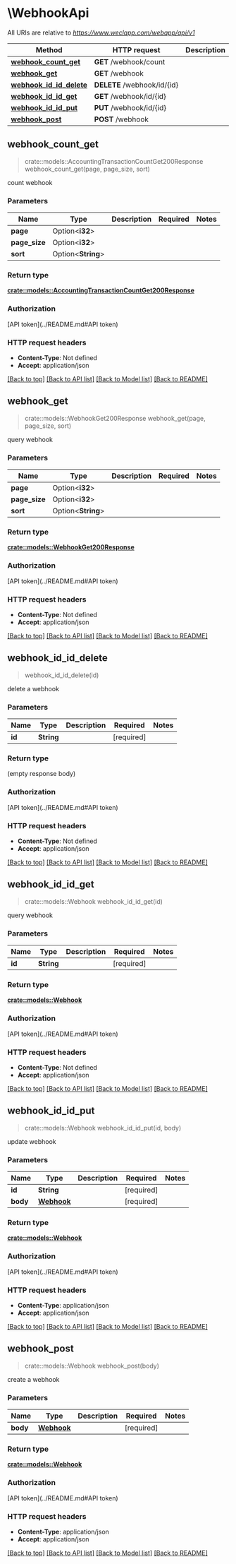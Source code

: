 # \WebhookApi

All URIs are relative to *https://www.weclapp.com/webapp/api/v1*

Method | HTTP request | Description
------------- | ------------- | -------------
[**webhook_count_get**](WebhookApi.md#webhook_count_get) | **GET** /webhook/count | 
[**webhook_get**](WebhookApi.md#webhook_get) | **GET** /webhook | 
[**webhook_id_id_delete**](WebhookApi.md#webhook_id_id_delete) | **DELETE** /webhook/id/{id} | 
[**webhook_id_id_get**](WebhookApi.md#webhook_id_id_get) | **GET** /webhook/id/{id} | 
[**webhook_id_id_put**](WebhookApi.md#webhook_id_id_put) | **PUT** /webhook/id/{id} | 
[**webhook_post**](WebhookApi.md#webhook_post) | **POST** /webhook | 



## webhook_count_get

> crate::models::AccountingTransactionCountGet200Response webhook_count_get(page, page_size, sort)


count webhook

### Parameters


Name | Type | Description  | Required | Notes
------------- | ------------- | ------------- | ------------- | -------------
**page** | Option<**i32**> |  |  |
**page_size** | Option<**i32**> |  |  |
**sort** | Option<**String**> |  |  |

### Return type

[**crate::models::AccountingTransactionCountGet200Response**](_accountingTransaction_count_get_200_response.md)

### Authorization

[API token](../README.md#API token)

### HTTP request headers

- **Content-Type**: Not defined
- **Accept**: application/json

[[Back to top]](#) [[Back to API list]](../README.md#documentation-for-api-endpoints) [[Back to Model list]](../README.md#documentation-for-models) [[Back to README]](../README.md)


## webhook_get

> crate::models::WebhookGet200Response webhook_get(page, page_size, sort)


query webhook

### Parameters


Name | Type | Description  | Required | Notes
------------- | ------------- | ------------- | ------------- | -------------
**page** | Option<**i32**> |  |  |
**page_size** | Option<**i32**> |  |  |
**sort** | Option<**String**> |  |  |

### Return type

[**crate::models::WebhookGet200Response**](_webhook_get_200_response.md)

### Authorization

[API token](../README.md#API token)

### HTTP request headers

- **Content-Type**: Not defined
- **Accept**: application/json

[[Back to top]](#) [[Back to API list]](../README.md#documentation-for-api-endpoints) [[Back to Model list]](../README.md#documentation-for-models) [[Back to README]](../README.md)


## webhook_id_id_delete

> webhook_id_id_delete(id)


delete a webhook

### Parameters


Name | Type | Description  | Required | Notes
------------- | ------------- | ------------- | ------------- | -------------
**id** | **String** |  | [required] |

### Return type

 (empty response body)

### Authorization

[API token](../README.md#API token)

### HTTP request headers

- **Content-Type**: Not defined
- **Accept**: application/json

[[Back to top]](#) [[Back to API list]](../README.md#documentation-for-api-endpoints) [[Back to Model list]](../README.md#documentation-for-models) [[Back to README]](../README.md)


## webhook_id_id_get

> crate::models::Webhook webhook_id_id_get(id)


query webhook

### Parameters


Name | Type | Description  | Required | Notes
------------- | ------------- | ------------- | ------------- | -------------
**id** | **String** |  | [required] |

### Return type

[**crate::models::Webhook**](webhook.md)

### Authorization

[API token](../README.md#API token)

### HTTP request headers

- **Content-Type**: Not defined
- **Accept**: application/json

[[Back to top]](#) [[Back to API list]](../README.md#documentation-for-api-endpoints) [[Back to Model list]](../README.md#documentation-for-models) [[Back to README]](../README.md)


## webhook_id_id_put

> crate::models::Webhook webhook_id_id_put(id, body)


update webhook

### Parameters


Name | Type | Description  | Required | Notes
------------- | ------------- | ------------- | ------------- | -------------
**id** | **String** |  | [required] |
**body** | [**Webhook**](Webhook.md) |  | [required] |

### Return type

[**crate::models::Webhook**](webhook.md)

### Authorization

[API token](../README.md#API token)

### HTTP request headers

- **Content-Type**: application/json
- **Accept**: application/json

[[Back to top]](#) [[Back to API list]](../README.md#documentation-for-api-endpoints) [[Back to Model list]](../README.md#documentation-for-models) [[Back to README]](../README.md)


## webhook_post

> crate::models::Webhook webhook_post(body)


create a webhook

### Parameters


Name | Type | Description  | Required | Notes
------------- | ------------- | ------------- | ------------- | -------------
**body** | [**Webhook**](Webhook.md) |  | [required] |

### Return type

[**crate::models::Webhook**](webhook.md)

### Authorization

[API token](../README.md#API token)

### HTTP request headers

- **Content-Type**: application/json
- **Accept**: application/json

[[Back to top]](#) [[Back to API list]](../README.md#documentation-for-api-endpoints) [[Back to Model list]](../README.md#documentation-for-models) [[Back to README]](../README.md)


